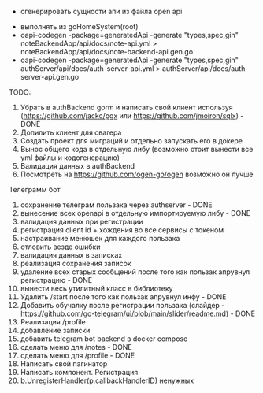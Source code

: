 * сгенерировать сущности апи из файла open api
 - выполнять из goHomeSystem(root)
 - oapi-codegen -package=generatedApi -generate "types,spec,gin" noteBackendApp/api/docs/note-api.yml > noteBackendApp/api/docs/note-backend-api.gen.go
 - oapi-codegen -package=generatedApi -generate "types,spec,gin" authServer/api/docs/auth-server-api.yml > authServer/api/docs/auth-server-api.gen.go

TODO:
1) Убрать в authBackend gorm и написать свой клиент используя (https://github.com/jackc/pgx или https://github.com/jmoiron/sqlx) - DONE
2) Допилить клиент для свагера
3) Создать проект для миграций и отдельно запускать его в докере
4) Вынос общего кода в отдельную либу (возможно стоит вынести все yml файлы и кодогенерацию)
5) Валидация данных в authBackend
6) Посмотреть на https://github.com/ogen-go/ogen возможно он лучше

Телеграмм бот
1) сохранение телеграм пользака через authserver - DONE
2) вынесение всех openapi в отдельную импортируемую либу - DONE
3) валидация данных при регистрации
4) регистрация client id + хождения во все сервисы с токеном
5) настраивание менюшек для каждого пользака
6) отловить везде ошибки
7) валидация данных в записках
8) реализация сохранения записок
9) удаление всех старых сообщений после того как пользак апрувнул регистрацию - DONE
10) вынести весь утилитный класс в библиотеку
11) Удалить /start после того как пользак апрувнул инфу - DONE
12) Добавить обучалку после регистрации пользака (слайдер - https://github.com/go-telegram/ui/blob/main/slider/readme.md) - DONE
13) Реализация /profile
14) добавление записки
15) добавить telegram bot backend в docker compose 
16) сделать меню для /notes - DONE
17) сделать меню для /profile - DONE
18) Написать свой пагинатор
19) Написать компонент. Регистрация
20) b.UnregisterHandler(p.callbackHandlerID) ненужных 